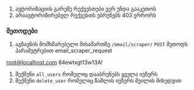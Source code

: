 1. ავტორიზაციის გარეშე რექვესთები ვერ უნდა გააკეთოს
2. არაავტორიზირებულ რექვესთს უბრუნებს 403 ერრორს

### მეთოდები
1. აგზავნის მომხმარებელი მისამართზე `/email/scraper/` `POST` მეთოდს პარამეტრებით
email_scraper_request

root@localhost.com
84ewtxgt13w13A!


1. შექმენი `all_users` რომელიც დააბრუნებს ყველა იუზერს
2. შექმენი `delete_user` რომელიც წაშლის იუზერს მეილის მიხედვით
